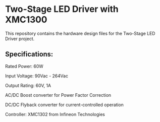 # Two-Stage LED Driver with XMC1300
This repository contains the hardware design files for the Two-Stage LED Driver project.


## Specifications:

Rated Power: 60W

Input Voltage: 90Vac - 264Vac

Output Rating: 60V, 1A

AC/DC Boost converter for Power Factor Correction

DC/DC Flyback converter for current-controlled operation

Controller: XMC1302 from Infineon Technologies
